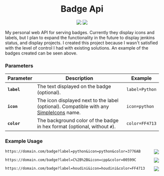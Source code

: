 <h1 align="center">Badge Api</h1>

<div align="center">
  <a href="https://github.com/ParkerBritt?tab=repositories&q=&type=&language=python&sort="><img src="https://parkerbritt.com/badge?label=python&icon=python&color=3776AB"></a>
   <a href="https://github.com/FastAPI/FastAPI"><img src="https://parkerbritt.com/badge?label=FastAPI&icon=fastapi&color=009688"></a>
</div>

My personal web API for serving badges.
Currently they display icons and labels, but I plan to expand the functionality in the future to display jenkins status, and display projects.
I created this project because I wasn't satisfied with the level of control I had with existing solutions.
An example of the badges created can be seen above.

### Parameters

| **Parameter** | **Description** | **Example** |
|---------------|-----------------|-------------|
| **`label`**   | The text displayed on the badge (optional). | `label=Python` |
| **`icon`**    | The icon displayed next to the label (optional). Compatible with any [SimpleIcons](https://simpleicons.org) name. | `icon=python` |
| **`color`**   | The background color of the badge in hex format (optional, without `#`). | `color=FF4713` |



### Example Usage
<code>https:\/\/domain.com\/badge?label=python&icon=python&color=3776AB</code>
<img src="https://parkerbritt.com/badge?label=python&icon=python&color=3776AB" align="right">

<code>https:\/\/domain.com\/badge?label=C%2B%2B&icon=cpp&color=00599C</code>
<img src="https://parkerbritt.com/badge?label=C%2B%2B&icon=cpp&color=00599C" align="right">

<code>https:\/\/domain.com\/badge?label=houdini&icon=houdini&color=FF4713</code>
<img src="https://parkerbritt.com/badge?label=houdini&icon=houdini&color=FF4713" align="right">
